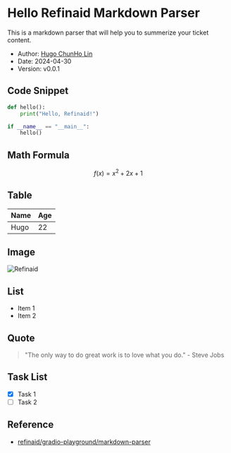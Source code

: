 # Hello Refinaid Markdown Parser

This is a markdown parser that will help you to summerize your ticket content.

- Author: [Hugo ChunHo Lin](https://github.com/1chooo)
- Date: 2024-04-30
- Version: v0.0.1

## Code Snippet

```python
def hello():
    print("Hello, Refinaid!")

if __name__ == "__main__":
    hello()
```

## Math Formula

$$ f(x) = x^2 + 2x + 1 $$

## Table
| Name | Age |
|------|-----|
| Hugo | 22  |

## Image
![Refinaid](https://avatars.githubusercontent.com/u/148614740?s=200&v=4)

## List
- Item 1
- Item 2

## Quote

> "The only way to do great work is to love what you do." - Steve Jobs

## Task List

- [x] Task 1
- [ ] Task 2

## Reference

- [refinaid/gradio-playground/markdown-parser](https://github.com/refinaid/gradio-playground)
